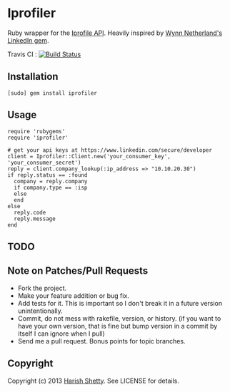 # Iprofiler

Ruby wrapper for the [Iprofile API](http://www.iprofile.net/developer). Heavily inspired by [Wynn Netherland's](https://github.com/pengwynn) [LinkedIn gem](https://github.com/pengwynn/linkedin).

Travis CI : [![Build Status](https://secure.travis-ci.org/kandadaboggu/iprofiler.png)](http://travis-ci.org/kandadaboggu/iprofiler)

## Installation

    [sudo] gem install iprofiler

## Usage

    require 'rubygems'
    require 'iprofiler'

    # get your api keys at https://www.linkedin.com/secure/developer
    client = Iprofiler::Client.new('your_consumer_key', 'your_consumer_secret')
    reply = client.company_lookup(:ip_address => "10.10.20.30")
    if reply.status == :found
      company = reply.company
      if company.type == :isp
      else
      end
    else
      reply.code
      reply.message
    end

## TODO


## Note on Patches/Pull Requests

* Fork the project.
* Make your feature addition or bug fix.
* Add tests for it. This is important so I don't break it in a
  future version unintentionally.
* Commit, do not mess with rakefile, version, or history.
  (if you want to have your own version, that is fine but
   bump version in a commit by itself I can ignore when I pull)
* Send me a pull request. Bonus points for topic branches.

## Copyright

Copyright (c) 2013 [Harish Shetty](http://kandadaboggu.com). See LICENSE for details.
